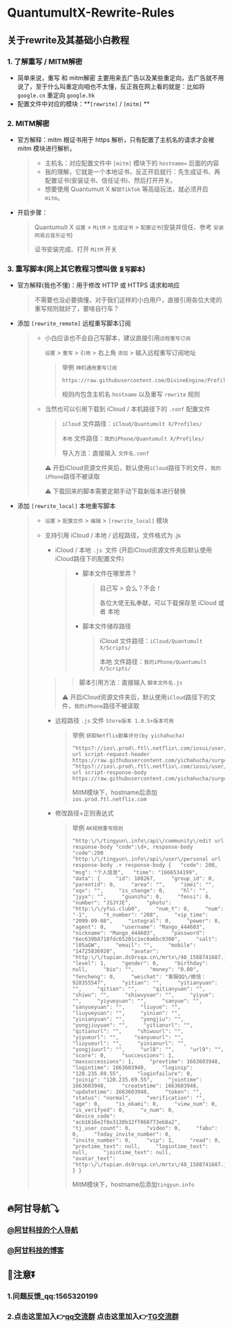 # QuantumultX-Rewrite-Rules

## 关于rewrite及其基础小白教程

### 1. 了解重写 / MITM解密

- 简单来说，重写 和 mitm解密 主要用来去广告以及某些重定向，去广告就不用说了，至于什么叫重定向咱也不太懂，反正我在网上看的就是：比如将 `google.cn` 重定向 `google.hk`
- 配置文件中对应的模块：**`[rewrite]` / `[mitm]`  ** 

### 2. MITM解密

- 官方解释：mitm 根证书用于 https 解析，只有配置了主机名的请求才会被 mitm 模块进行解析。

  > - 主机名：对应配置文件中 `[mitm]` 模块下的 `hostname=` 后面的内容
  > - 我的理解，它就是一个本地证书，反正开启就行：先生成证书、再配置证书(安装证书、信任证书)、然后打开开关。
  > - 想要使用 Quantumult X `解锁TikTok` 等高级玩法，就必须开启 `mitm`。

- 开启步骤：

  > Quantumult X `设置` > `MitM` > `生成证书` > `配置证书`(安装并信任、参考 `安装网易云音乐证书`)
  >
  > 证书安装完成、打开 `MitM` 开关

### 3. 重写脚本(网上其它教程习惯叫做 `复写脚本`)

- 官方解释(我也不懂)：用于修改 HTTP 或 HTTPS 请求和响应

  > 不需要也没必要搞懂，对于我们这样的小白用户，直接引用各位大佬的重写规则就好了，要啥自行车？

- 添加 `[rewrite_remote]` 远程重写脚本订阅

  > - 小白应该也不会自己写脚本，建议直接引用`远程重写订阅`
  >
  >   `设置` > `重写` > `引用` > 右上角 `添加` > 输入远程重写订阅地址
  >
  >   > 举例 `神机通用重写订阅`
  >   >
  >   > ```
  >   > https://raw.githubusercontent.com/DivineEngine/Profiles/master/Quantumult/Rewrite/General.conf
  >   > ```
  >   >
  >   > 规则内包含主机名 `hostname` 以及重写 `rewrite` 规则
  >
  > - 当然也可以引用下载到 iCloud / 本机路径下的 `.conf` 配置文件
  >
  >   > `iCloud` 文件路径：`iCloud/Quantumult X/Profiles/`
  >   >
  >   > `本地` 文件路径：`我的iPhone/Quantumult X/Profiles/`
  >   >
  >   > 导入方法：直接输入  `文件名.conf`
  >
  >   ⚠️ 开启iCloud资源文件夹后，默认使用`iCloud`路径下的文件，`我的iPhone`路径不被读取
  >
  >   ⚠️ 下载回来的脚本需要定期手动下载新版本进行替换

- 添加 `[rewrite_local]` 本地重写脚本

  > - `设置` > `配置文件` > `编辑` >  `[rewrite_local]` 模块
  >
  > - 支持引用 iCloud / 本地 / 远程路径，文件格式为 .js
  >
  >   - iCloud / 本地  `.js `文件 (开启iCloud资源文件夹后默认使用iCloud路径下的配置文件)
  >
  >     > - 脚本文件在哪里弄？
  >     >
  >     >   > 自己写 > 会么？不会！
  >     >   >
  >     >   > 各位大佬无私奉献，可以下载保存至 iCloud 或者 本地
  >     >
  >     > - 脚本文件储存路径
  >     >
  >     >   > iCloud 文件路径：`iCloud/Quantumult X/Scripts/`
  >     >   >
  >     >   > 本地 文件路径：`我的iPhone/Quantumult X/Scripts/`
  >
  >   >   >脚本引用方法：直接输入 `脚本文件名.js`
  >   >
  >   >   ⚠️ 开启iCloud资源文件夹后，默认使用`iCloud`路径下的文件，`我的iPhone`路径不被读取
  >
  >   - 远程路径 `.js` 文件 `Store版本 1.0.5+版本可用`
  >
  >     > 举例 `获取Netflix剧集评分(by yichahucha)`
  >     >
  >     > ```
  >     > ^https?://ios\.prod\.ftl\.netflix\.com/iosui/user/.+path=%5B%22videos%22%2C%\d+%22%2C%22summary%22%5D url script-request-header https://raw.githubusercontent.com/yichahucha/surge/master/nf_rating.js
  >     > ^https?://ios\.prod\.ftl\.netflix\.com/iosui/user/.+path=%5B%22videos%22%2C%\d+%22%2C%22summary%22%5D url script-response-body https://raw.githubusercontent.com/yichahucha/surge/master/nf_rating.js
  >     > ```
  >     >
  >     > MitM模块下，hostname后添加`ios.prod.ftl.netflix.com`
  >
  >   - 修改路径+正则表达式
  >
  >     > 举例 `AK视频重写规则`
  >     >
  >     > ```
  >     > ^http:\/\/tingyun\.info\/api\/community\/edit url response-body "code":\d+, response-body "code":200
  >     > ^http:\/\/tingyun\.info\/api\/user\/personal url response-body .+ response-body {   "code": 200,   "msg": "个人信息",   "time": "1666534199",   "data": {     "id": 108267,     "group_id": 0,     "parentid": 0,     "area": "",     "imei": "",     "xqx": "",     "is_change": 0,     "hl": "",     "jyyx": "",     "guanzhu": 0,     "fensi": 0,     "number": "JSJYJE",     "photo": "http:\/\/yfui.club0",     "num_t": 0,     "num": "-1",     "t_number": "208",     "vip_time": "2099-09-08",     "integral": 0,     "power": 0,     "agent": 0,     "username": "Mango_444603",     "nickname": "Mango_444603",     "password": "6ec639b8718fdc65201c1ec0a6bc9308",     "salt": "l05aGW",     "email": "",     "mobile": "14725836920",     "avatar": "http:\/\/tupian.ds9rsqa.cn\/mrtx\/48_1588741687.jpg",     "level": 1,     "gender": 0,     "birthday": null,     "bio": "",     "money": "0.00",     "fencheng": 0,     "weichat": "客服QQ\/微信：928355547",     "yitian": "",     "yitianyuan": "",     "qitian": "",     "qitianyuan": "",     "shiwu": "",     "shiwuyuan": "",     "yiyue": "",     "yiyueyuan": "",     "sanyue": "",     "sanyueyuan": "",     "liuyue": "",     "liuyueyuan": "",     "yinian": "",     "yinianyuan": "",     "yongjiu": "",     "yongjiuyuan": "",     "yitianurl": "",     "qitianurl": "",     "shiwuurl": "",     "yiyueurl": "",     "sanyueurl": "",     "liuyueurl": "",     "yinianurl": "",     "yongjiuurl": "",     "url8": "",     "url9": "",     "score": 0,     "successions": 1,     "maxsuccessions": 1,     "prevtime": 1663603948,     "logintime": 1663603948,     "loginip": "120.235.69.55",     "loginfailure": 0,     "joinip": "120.235.69.55",     "jointime": 1663603948,     "createtime": 1663603948,     "updatetime": 1663603948,     "token": "",     "status": "normal",     "verification": "",     "age": 0,     "is_okami": 0,     "view_num": 0,     "is_verifyed": 0,     "v_num": 0,     "device_code": "acb1616e2f8e3130b32ff868773eb8a2",     "tj_user_count": 0,     "video": 0,     "fabu": 0,     "today_invite_number": 0,     "invite_number": 0,     "vip": 1,     "read": 0,     "prevtime_text": null,     "logintime_text": null,     "jointime_text": null,     "avatar_text": "http:\/\/tupian.ds9rsqa.cn\/mrtx\/48_1588741687.jpg"   } }
  >     > ```
  >     >
  >     > MitM模块下，hostname后添加`tingyun.info`
  
  
## 🔥阿甘导航⤵

### [@阿甘科技的个人导航](https://xydh.fun/gzy20080302)
### [@阿甘科技的博客](https://agkjvip.github.io/)

## 📢注意⏬

### 1.问题反馈_qq:1565320199
### 2.点击这里加入👉[qq交流群](https://jq.qq.com/?_wv=1027&k=htFPfS06)   点击这里加入👉[TG交流群](https://t.me/peckios)

